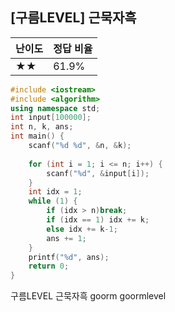 ## [구름LEVEL] 근묵자흑

| 난이도 | 정답 비율 |
| ------ | --------- |
| ★★     | 61.9%     |





```c++
#include <iostream>
#include <algorithm>
using namespace std;
int input[100000];
int n, k, ans;
int main() {
	scanf("%d %d", &n, &k);
	
	for (int i = 1; i <= n; i++) {
		scanf("%d", &input[i]);
	}
	int idx = 1;
	while (1) {
		if (idx > n)break;
		if (idx == 1) idx += k;
		else idx += k-1;
		ans += 1;		
	}
	printf("%d", ans);
	return 0;
}
```





구름LEVEL 근묵자흑 goorm goormlevel

